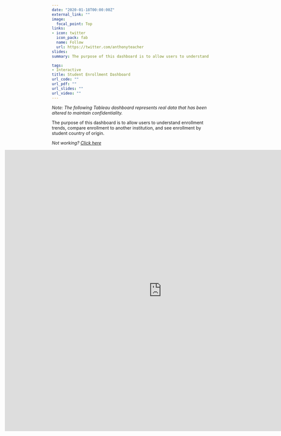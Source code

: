 ```yaml
---
date: "2020-01-18T00:00:00Z"
external_link: ""
image:
  focal_point: Top
links:
- icon: twitter
  icon_pack: fab
  name: Follow
  url: https://twitter.com/anthonyteacher
slides:
summary: The purpose of this dashboard is to allow users to understand enrollment trends, compare enrollment to another institution, and see enrollment by student country of origin.

tags:
- Interactive
title: Student Enrollment Dashboard
url_code: ""
url_pdf: ""
url_slides: ""
url_video: ""
---
```


*Note: The following Tableau dashboard represents real data that has been altered to maintain confidentiality.*

The purpose of this dashboard is to allow users to understand enrollment trends, compare enrollment to another institution, and see enrollment by student country of origin.

*Not working? [Click here](https://public.tableau.com/views/StudentEnrollmentDashboardPortfolio/Dashboard1?:display_count=y&:origin=viz_share_link)*

<div style="align: center; margin-left: -150px;">
<iframe src="https://public.tableau.com/views/StudentEnrollmentDashboardPortfolio/Dashboard1?:showVizHome=no&:embed=true" width="1000px" height="900px" frameborder="0"></iframe>
</div>